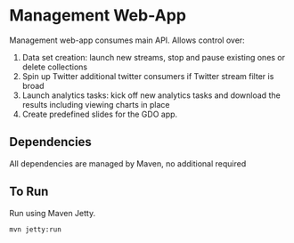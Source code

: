 # Management Web-App

Management web-app consumes main API. Allows control over:
1. Data set creation: launch new streams, stop and pause existing ones or delete collections
2. Spin up Twitter additional twitter consumers if Twitter stream filter is broad
3. Launch analytics tasks: kick off new analytics tasks and download the results including viewing charts in place
4. Create predefined slides for the GDO app.


## Dependencies
All dependencies are managed by Maven, no additional required

## To Run
Run using Maven Jetty.
```bash
mvn jetty:run
```

